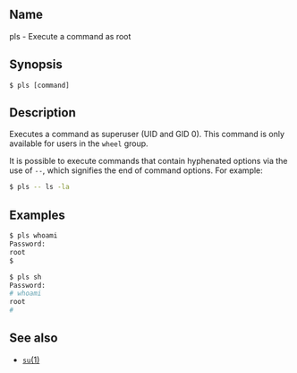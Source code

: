 ## Name

pls - Execute a command as root

## Synopsis

```**sh
$ pls [command]
```

## Description

Executes a command as superuser (UID and GID 0). This command is only available for users in the `wheel` group.

It is possible to execute commands that contain hyphenated options via the use of `--`, which signifies the
end of command options. For example:

```sh
$ pls -- ls -la
```

## Examples

```sh
$ pls whoami
Password:
root
$
```

```sh
$ pls sh
Password:
# whoami
root
#
```

## See also
* [`su`(1)](help://man/1/su)
